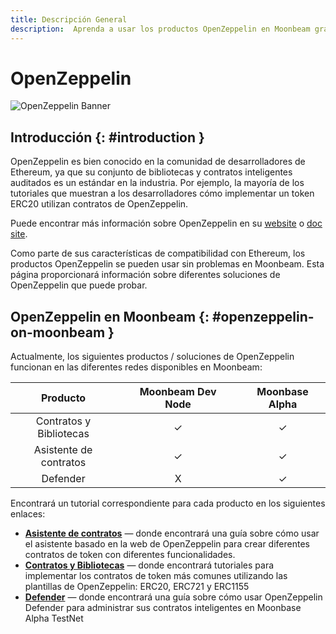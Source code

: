 ```yaml
---
title: Descripción General
description:  Aprenda a usar los productos OpenZeppelin en Moonbeam gracias a sus funciones de compatibilidad con Ethereum
---
```


# OpenZeppelin

![OpenZeppelin Banner](/images/openzeppelin/openzeppelin-banner.png)

## Introducción {: #introduction } 

OpenZeppelin es bien conocido en la comunidad de desarrolladores de Ethereum, ya que su conjunto de bibliotecas y contratos inteligentes auditados es un estándar en la industria. Por ejemplo, la mayoría de los tutoriales que muestran a los desarrolladores cómo implementar un token ERC20 utilizan contratos de OpenZeppelin.

Puede encontrar más información sobre OpenZeppelin en su [website](https://openzeppelin.com/) o [doc site](https://docs.openzeppelin.com/openzeppelin/).

Como parte de sus características de compatibilidad con Ethereum, los productos OpenZeppelin se pueden usar sin problemas en Moonbeam. Esta página proporcionará información sobre diferentes soluciones de OpenZeppelin que puede probar.

## OpenZeppelin en Moonbeam {: #openzeppelin-on-moonbeam } 

Actualmente, los siguientes productos / soluciones de OpenZeppelin funcionan en las diferentes redes disponibles en Moonbeam:

|      **Producto**      |     |**Moonbeam Dev Node**|     |**Moonbase Alpha**|
| :-------------------: | :-: | :-----------------: | :-: | :--------------: |
| Contratos y Bibliotecas |    |          ✓          |     |         ✓       |
| Asistente de contratos |     |          ✓          |     |         ✓       |
|       Defender        |     |          X          |     |         ✓       |

Encontrará un tutorial correspondiente para cada producto en los siguientes enlaces:



 - [**Asistente de contratos**](/integrations/openzeppelin/contracts/#openzeppelin-contract-wizard) — donde encontrará una guía sobre cómo usar el asistente basado en la web de OpenZeppelin para crear diferentes contratos de token con diferentes funcionalidades.
 - [**Contratos y Bibliotecas**](/integrations/openzeppelin/contracts/#deploying-openzeppelin-contracts-on-moonbeam) — donde encontrará tutoriales para implementar los contratos de token más comunes utilizando las plantillas de OpenZeppelin: ERC20, ERC721 y ERC1155
 - [**Defender**](/integrations/openzeppelin/defender/) —  donde encontrará una guía sobre cómo usar OpenZeppelin Defender para administrar sus contratos inteligentes en Moonbase Alpha TestNet


